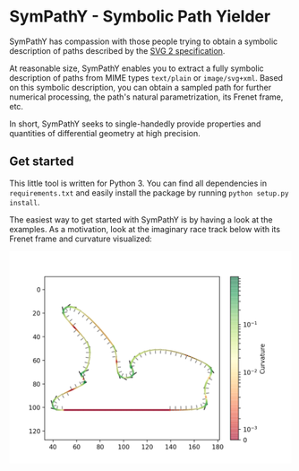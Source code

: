 # SymPathY - Symbolic Path Yielder

SymPathY has compassion with those people trying to obtain a symbolic description of paths described by the [SVG 2 specification](https://www.w3.org/TR/SVG/paths.html).

At reasonable size, SymPathY enables you to extract a fully symbolic description of paths from MIME types `text/plain` or `image/svg+xml`. Based on this symbolic description, you can obtain a sampled path for further numerical processing, the path's natural parametrization, its Frenet frame, etc.

In short, SymPathY seeks to single-handedly provide properties and quantities of differential geometry at high precision.

## Get started
This little tool is written for Python 3. You can find all dependencies in `requirements.txt` and easily install the package by running `python setup.py install`.

The easiest way to get started with SymPathY is by having a look at the examples.
As a motivation, look at the imaginary race track below with its Frenet frame and curvature visualized:

![](docs/img/racetrack.png)
